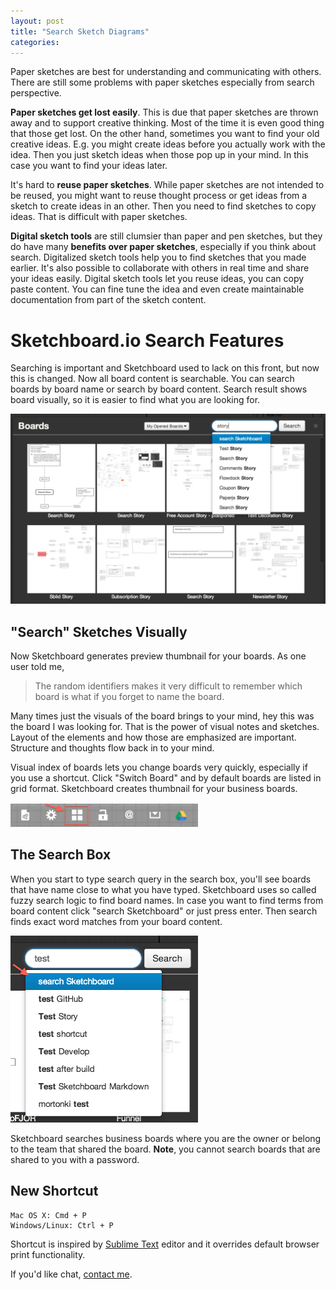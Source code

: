 ```yaml
---
layout: post
title: "Search Sketch Diagrams"
categories: 
---
```


<p class="first-p">
Paper sketches are best for understanding and communicating with others. There are still some problems with paper sketches especially from search perspective.
</p>

**Paper sketches get lost easily**. This is due that paper sketches are thrown away and to support creative thinking. Most of the time it is even good thing that those get lost. On the other hand, sometimes you want to find your old creative ideas. E.g. you might create ideas before you actually work with the idea. Then you just sketch ideas when those pop up in your mind. In this case you want to find your ideas later. 

It's hard to **reuse paper sketches**. While paper sketches are not intended to be reused, you might want to reuse thought process or get ideas from a sketch to create ideas in an other. Then you need to find sketches to copy ideas. That is difficult with paper sketches.

**Digital sketch tools** are still clumsier than paper and pen sketches, but they do have many **benefits over paper sketches**, especially if you think about search. Digitalized sketch tools help you to find sketches that you made earlier. It's also possible to collaborate with others in real time and share your ideas easily. Digital sketch tools let you reuse ideas, you can copy paste content. You can fine tune the idea and even create maintainable documentation from part of the sketch content.


Sketchboard.io Search Features
==============================

<p class="first-p">
Searching is important and Sketchboard used to lack on this front, but now this is changed. Now all board content is searchable. You can search boards by board name or search by board content. Search result shows board visually, so it is easier to find what you are looking for.
</p>

![Sketchboard.io Search](/img/search-boards.png)


"Search" Sketches Visually
-----------------------------

Now Sketchboard generates preview thumbnail for your boards. As one user told me, 


> The random identifiers makes it very difficult to remember which board is what if you forget to name the board.

Many times just the visuals of the board brings to your mind, hey this was the board I was looking for. That is the power of visual notes and sketches. Layout of the elements and how those are emphasized are important. Structure and thoughts flow back in to your mind.

Visual index of boards lets you change boards very quickly, especially if you use a shortcut. Click "Switch Board" and by default boards are listed in grid format. Sketchboard creates thumbnail for your business boards.

<img src="/img/search-switch-board.png" alt="" width="300">


The Search Box
--------------

When you start to type search query in the search box, you'll see boards that have name close to what you have typed. Sketchboard uses so called fuzzy search logic to find board names. In case you want to find terms from board content click "search Sketchboard" or just press enter. Then search finds exact word matches from your board content.

<img src="/img/search-search-content.png" alt="" width="300">

Sketchboard searches business boards where you are the owner or belong to the team that shared the board. **Note**, you cannot search boards that are shared to you with a password.


New Shortcut
------------

```
Mac OS X: Cmd + P
Windows/Linux: Ctrl + P
```

Shortcut is inspired by [Sublime Text](http://www.sublimetext.com/) editor and it overrides default browser print functionality.


If you'd like chat, <a href="mailto:info@sketchboard.io?subject=Sketchboard.io Search Features">contact me</a>.